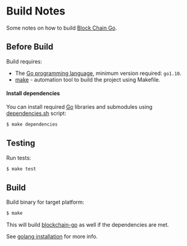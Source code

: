 Build Notes
===========
Some notes on how to build [Block Chain Go](https://github.com/YuriyLisovskiy/blockchain-go).

Before Build
---------------------
Build requires:
* The [Go programming language](https://golang.org), minimum version required: `go1.10`.
* [make](https://www.gnu.org/software/make/manual/make.html) - automation tool to build the project using Makefile.

#### Install dependencies
You can install required [Go](https://golang.org) libraries and submodules using [dependencies.sh](../dependencies.sh) script:
```bash
$ make dependencies
```

Testing
---------------------
Run tests:
```bash
$ make test
```

Build
---------------------
Build binary for target platform:
```bash
$ make
```

This will build [blockchain-go](https://github.com/YuriyLisovskiy/blockchain-go) as well if the dependencies are met.

See [golang installation](https://golang.org/doc/install) for more info.
